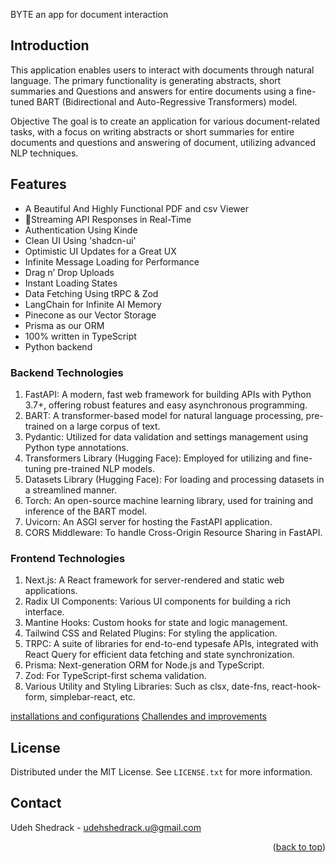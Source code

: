 BYTE an app for document interaction

## Introduction

This application enables users to interact with documents through natural language. The primary functionality is generating abstracts, short summaries and Questions and answers for entire documents using a fine-tuned BART (Bidirectional and Auto-Regressive Transformers) model.

Objective
The goal is to create an application for various document-related tasks, with a focus on writing abstracts or short summaries for entire documents and questions and answering of document, utilizing advanced NLP techniques.

## Features

- A Beautiful And Highly Functional PDF and csv Viewer
- 🔄Streaming API Responses in Real-Time
- Authentication Using Kinde
- Clean UI Using 'shadcn-ui'
- Optimistic UI Updates for a Great UX
- Infinite Message Loading for Performance
- Drag n’ Drop Uploads
- Instant Loading States
- Data Fetching Using tRPC & Zod
- LangChain for Infinite AI Memory
- Pinecone as our Vector Storage
- Prisma as our ORM
- 100% written in TypeScript
- Python backend

### Backend Technologies

1. FastAPI: A modern, fast web framework for building APIs with Python 3.7+, offering robust features and easy asynchronous programming.
2. BART: A transformer-based model for natural language processing, pre-trained on a large corpus of text.
3. Pydantic: Utilized for data validation and settings management using Python type annotations.
4. Transformers Library (Hugging Face): Employed for utilizing and fine-tuning pre-trained NLP models.
5. Datasets Library (Hugging Face): For loading and processing datasets in a streamlined manner.
6. Torch: An open-source machine learning library, used for training and inference of the BART model.
7. Uvicorn: An ASGI server for hosting the FastAPI application.
8. CORS Middleware: To handle Cross-Origin Resource Sharing in FastAPI.

### Frontend Technologies
1. Next.js: A React framework for server-rendered and static web applications.
2. Radix UI Components: Various UI components for building a rich interface.
3. Mantine Hooks: Custom hooks for state and logic management.
4. Tailwind CSS and Related Plugins: For styling the application.
5. TRPC: A suite of libraries for end-to-end typesafe APIs, integrated with React Query for efficient data fetching and state synchronization.
6. Prisma: Next-generation ORM for Node.js and TypeScript.
7. Zod: For TypeScript-first schema validation.
8. Various Utility and Styling Libraries: Such as clsx, date-fns, react-hook-form, simplebar-react, etc.

[installations and configurations](docs/installations.md)
[Challendes and improvements](docs/architecture.md)


## License

Distributed under the MIT License. See `LICENSE.txt` for more information.


<!-- CONTACT -->

## Contact

Udeh Shedrack - udehshedrack.u@gmail.com

<p align="right">(<a href="#readme-top">back to top</a>)</p>
